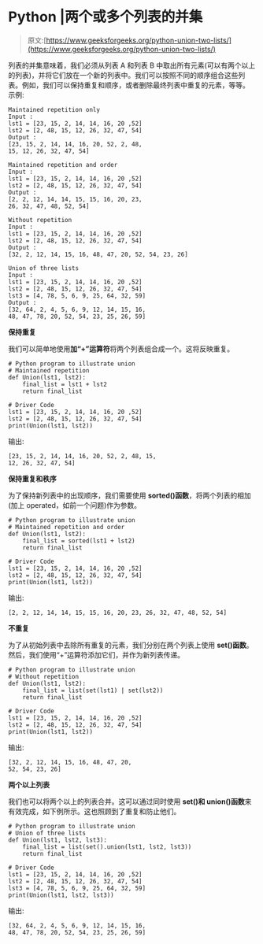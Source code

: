 # Python |两个或多个列表的并集

> 原文:[https://www.geeksforgeeks.org/python-union-two-lists/](https://www.geeksforgeeks.org/python-union-two-lists/)

列表的并集意味着，我们必须从列表 A 和列表 B 中取出所有元素(可以有两个以上的列表)，并将它们放在一个新的列表中。我们可以按照不同的顺序组合这些列表。例如，我们可以保持重复和顺序，或者删除最终列表中重复的元素，等等。
示例:

```
Maintained repetition only
Input : 
lst1 = [23, 15, 2, 14, 14, 16, 20 ,52]
lst2 = [2, 48, 15, 12, 26, 32, 47, 54]
Output :
[23, 15, 2, 14, 14, 16, 20, 52, 2, 48, 
15, 12, 26, 32, 47, 54]

Maintained repetition and order
Input : 
lst1 = [23, 15, 2, 14, 14, 16, 20 ,52]
lst2 = [2, 48, 15, 12, 26, 32, 47, 54]
Output :
[2, 2, 12, 14, 14, 15, 15, 16, 20, 23, 
26, 32, 47, 48, 52, 54]

Without repetition
Input : 
lst1 = [23, 15, 2, 14, 14, 16, 20 ,52]
lst2 = [2, 48, 15, 12, 26, 32, 47, 54]
Output :
[32, 2, 12, 14, 15, 16, 48, 47, 20, 52, 54, 23, 26]

Union of three lists
Input : 
lst1 = [23, 15, 2, 14, 14, 16, 20 ,52]
lst2 = [2, 48, 15, 12, 26, 32, 47, 54]
lst3 = [4, 78, 5, 6, 9, 25, 64, 32, 59]
Output :
[32, 64, 2, 4, 5, 6, 9, 12, 14, 15, 16, 
48, 47, 78, 20, 52, 54, 23, 25, 26, 59]

```

**保持重复**

我们可以简单地使用**加“+”运算符**将两个列表组合成一个。这将反映重复。

```
# Python program to illustrate union
# Maintained repetition 
def Union(lst1, lst2):
    final_list = lst1 + lst2
    return final_list

# Driver Code
lst1 = [23, 15, 2, 14, 14, 16, 20 ,52]
lst2 = [2, 48, 15, 12, 26, 32, 47, 54]
print(Union(lst1, lst2))
```

输出:

```
[23, 15, 2, 14, 14, 16, 20, 52, 2, 48, 15, 
12, 26, 32, 47, 54]

```

**保持重复和秩序**

为了保持新列表中的出现顺序，我们需要使用 **sorted()函数**，将两个列表的相加(加上 operated，如前一个问题)作为参数。

```
# Python program to illustrate union
# Maintained repetition and order 
def Union(lst1, lst2):
    final_list = sorted(lst1 + lst2)
    return final_list

# Driver Code
lst1 = [23, 15, 2, 14, 14, 16, 20 ,52]
lst2 = [2, 48, 15, 12, 26, 32, 47, 54]
print(Union(lst1, lst2))
```

输出:

```
[2, 2, 12, 14, 14, 15, 15, 16, 20, 23, 26, 32, 47, 48, 52, 54]

```

**不重复**

为了从初始列表中去除所有重复的元素，我们分别在两个列表上使用 **set()函数**。然后，我们使用“+”运算符添加它们，并作为新列表传递。

```
# Python program to illustrate union
# Without repetition 
def Union(lst1, lst2):
    final_list = list(set(lst1) | set(lst2))
    return final_list

# Driver Code
lst1 = [23, 15, 2, 14, 14, 16, 20 ,52]
lst2 = [2, 48, 15, 12, 26, 32, 47, 54]
print(Union(lst1, lst2))
```

输出:

```
[32, 2, 12, 14, 15, 16, 48, 47, 20, 
52, 54, 23, 26]

```

**两个以上列表**

我们也可以将两个以上的列表合并。这可以通过同时使用 **set()和 union()函数**来有效完成，如下例所示。这也照顾到了重复和防止他们。

```
# Python program to illustrate union
# Union of three lists
def Union(lst1, lst2, lst3):
    final_list = list(set().union(lst1, lst2, lst3))
    return final_list

# Driver Code
lst1 = [23, 15, 2, 14, 14, 16, 20 ,52]
lst2 = [2, 48, 15, 12, 26, 32, 47, 54]
lst3 = [4, 78, 5, 6, 9, 25, 64, 32, 59]
print(Union(lst1, lst2, lst3))
```

输出:

```
[32, 64, 2, 4, 5, 6, 9, 12, 14, 15, 16, 
48, 47, 78, 20, 52, 54, 23, 25, 26, 59]

```